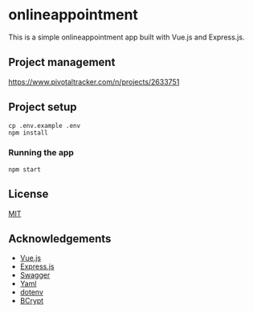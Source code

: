 # onlineappointment

This is a simple onlineappointment app built with Vue.js and Express.js.

## Project management

https://www.pivotaltracker.com/n/projects/2633751

## Project setup

```
cp .env.example .env
npm install
```

### Running the app

```
npm start
```
## License
[MIT](https://choosealicense.com/licenses/mit/)

## Acknowledgements
- [Vue.js](https://vuejs.org/)
- [Express.js](https://expressjs.com/)
- [Swagger](https://swagger.io/)
- [Yaml](https://yaml.org/)
- [dotenv](https://www.npmjs.com/package/dotenv)
- [BCrypt](https://www.npmjs.com/package/bcrypt)
